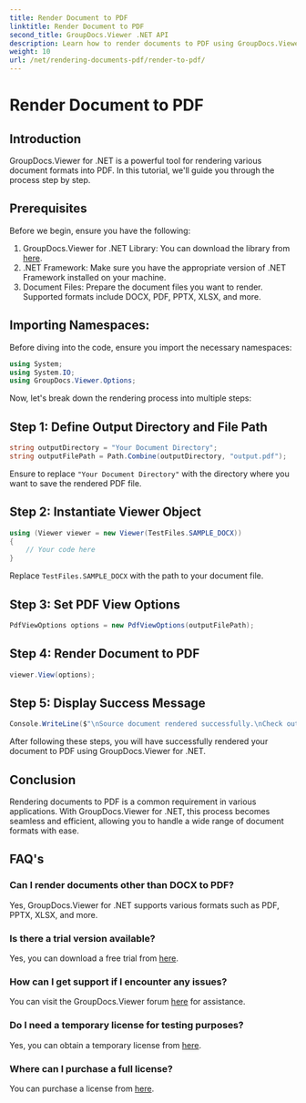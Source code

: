```yaml
---
title: Render Document to PDF
linktitle: Render Document to PDF
second_title: GroupDocs.Viewer .NET API
description: Learn how to render documents to PDF using GroupDocs.Viewer for .NET. Step-by-step guide with prerequisites and FAQs included.
weight: 10
url: /net/rendering-documents-pdf/render-to-pdf/
---
```


# Render Document to PDF

## Introduction
GroupDocs.Viewer for .NET is a powerful tool for rendering various document formats into PDF. In this tutorial, we'll guide you through the process step by step.
## Prerequisites

Before we begin, ensure you have the following:
1. GroupDocs.Viewer for .NET Library: You can download the library from [here](https://releases.groupdocs.com/viewer/net/).
2. .NET Framework: Make sure you have the appropriate version of .NET Framework installed on your machine.
3. Document Files: Prepare the document files you want to render. Supported formats include DOCX, PDF, PPTX, XLSX, and more.

## Importing Namespaces:
Before diving into the code, ensure you import the necessary namespaces:
```csharp
using System;
using System.IO;
using GroupDocs.Viewer.Options;
```

Now, let's break down the rendering process into multiple steps:
## Step 1: Define Output Directory and File Path
```csharp
string outputDirectory = "Your Document Directory";
string outputFilePath = Path.Combine(outputDirectory, "output.pdf");
```
Ensure to replace `"Your Document Directory"` with the directory where you want to save the rendered PDF file.
## Step 2: Instantiate Viewer Object
```csharp
using (Viewer viewer = new Viewer(TestFiles.SAMPLE_DOCX))
{
    // Your code here
}
```
Replace `TestFiles.SAMPLE_DOCX` with the path to your document file.
## Step 3: Set PDF View Options
```csharp
PdfViewOptions options = new PdfViewOptions(outputFilePath);
```
## Step 4: Render Document to PDF
```csharp
viewer.View(options);
```
## Step 5: Display Success Message
```csharp
Console.WriteLine($"\nSource document rendered successfully.\nCheck output in {outputDirectory}.");
```
After following these steps, you will have successfully rendered your document to PDF using GroupDocs.Viewer for .NET.

## Conclusion
Rendering documents to PDF is a common requirement in various applications. With GroupDocs.Viewer for .NET, this process becomes seamless and efficient, allowing you to handle a wide range of document formats with ease.
## FAQ's
### Can I render documents other than DOCX to PDF?
Yes, GroupDocs.Viewer for .NET supports various formats such as PDF, PPTX, XLSX, and more.
### Is there a trial version available?
Yes, you can download a free trial from [here](https://releases.groupdocs.com/).
### How can I get support if I encounter any issues?
You can visit the GroupDocs.Viewer forum [here](https://forum.groupdocs.com/c/viewer/9) for assistance.
### Do I need a temporary license for testing purposes?
Yes, you can obtain a temporary license from [here](https://purchase.groupdocs.com/temporary-license/).
### Where can I purchase a full license?
You can purchase a license from [here](https://purchase.groupdocs.com/buy).
